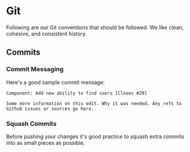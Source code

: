 # Git

Following are our Git conventions that should be followed. We like clean, cohesive,
and consistent history.

## Commits

### Commit Messaging

Here's a good sample commit message:

    Component: Add new ability to find users [Closes #29]

    Some more information on this edit. Why it was needed. Any refs to
    Github issues or sources go here.

### Squash Commits

Before pushing your changes it's good practice to squash extra commits into as
small pieces as possible.
